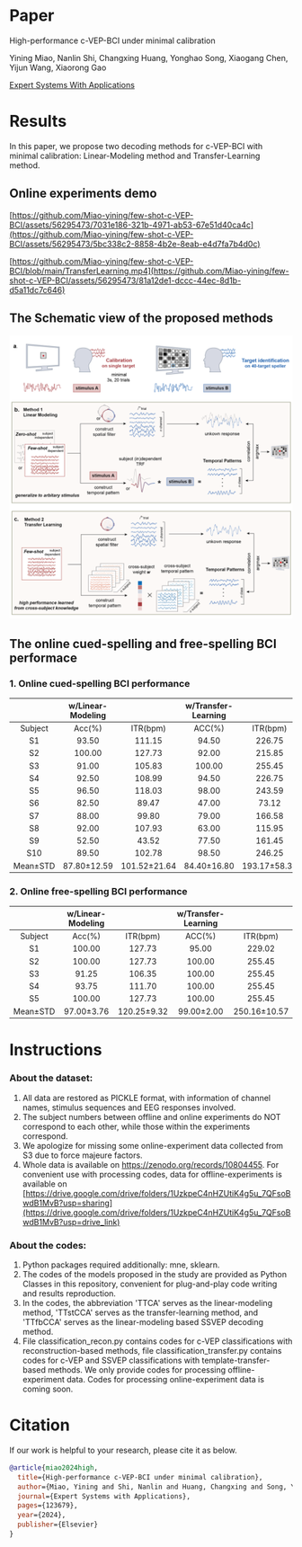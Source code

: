 # Paper
High-performance c-VEP-BCI under minimal calibration

Yining Miao, Nanlin Shi, Changxing Huang, Yonghao Song, Xiaogang Chen, Yijun Wang, Xiaorong Gao

[Expert Systems With Applications](https://www.sciencedirect.com/science/article/pii/S0957417424005451)


# Results

In this paper, we propose two decoding methods for c-VEP-BCI with minimal calibration: Linear-Modeling method and Transfer-Learning method.

## Online experiments demo

[https://github.com/Miao-yining/few-shot-c-VEP-BCI/assets/56295473/7031e186-321b-4971-ab53-67e51d40ca4c](https://github.com/Miao-yining/few-shot-c-VEP-BCI/assets/56295473/5bc338c2-8858-4b2e-8eab-e4d7fa7b4d0c)

[https://github.com/Miao-yining/few-shot-c-VEP-BCI/blob/main/TransferLearning.mp4](https://github.com/Miao-yining/few-shot-c-VEP-BCI/assets/56295473/81a12de1-dccc-44ec-8d1b-d5a11dc7c646)

## The Schematic view of the proposed methods

![image](https://github.com/Miao-yining/few-shot-c-VEP-BCI/blob/main/fig1.png)

## The online cued-spelling and free-spelling BCI performace

### 1. Online cued-spelling BCI performance

||w/Linear-Modeling||w/Transfer-Learning||
|:-----:|:-----:|:-----:|:-----:|:-----:|
|Subject|Acc(%)|ITR(bpm)|ACC(%)|ITR(bpm)|
|S1|93.50|111.15|94.50|226.75|
|S2|100.00|127.73|92.00|215.85|
|S3|91.00|105.83|100.00|255.45|
|S4|92.50|108.99|94.50|226.75|
|S5|96.50|118.03|98.00|243.59|
|S6|82.50|89.47|47.00|73.12|
|S7|88.00|99.80|79.00|166.58|
|S8|92.00|107.93|63.00|115.95|
|S9|52.50|43.52|77.50|161.45|
|S10|89.50|102.78|98.50|246.25|
|Mean±STD|87.80±12.59|101.52±21.64|84.40±16.80|193.17±58.39|


### 2. Online free-spelling BCI performance

||w/Linear-Modeling||w/Transfer-Learning||
|:-----:|:-----:|:-----:|:-----:|:-----:|
|Subject|Acc(%)|ITR(bpm)|ACC(%)|ITR(bpm)|
|S1|100.00|127.73|95.00|229.02|
|S2|100.00|127.73|100.00|255.45|
|S3|91.25|106.35|100.00|255.45|
|S4|93.75|111.70|100.00|255.45|
|S5|100.00|127.73|100.00|255.45|
|Mean±STD|97.00±3.76|120.25±9.32|99.00±2.00|250.16±10.57|

# Instructions
### About the dataset:
1. All data are restored as PICKLE format, with information of channel names, stimulus sequences and EEG responses involved. 
2. The subject numbers between offline and online experiments do NOT correspond to each other, while those within the experiments correspond. 
3. We apologize for missing some online-experiment data collected from S3 due to force majeure factors.
4. Whole data is available on https://zenodo.org/records/10804455. For convenient use with processing codes, data for offline-experiments is available on [https://drive.google.com/drive/folders/1UzkpeC4nHZUtiK4g5u_7QFsoBwdB1MvB?usp=sharing](https://drive.google.com/drive/folders/1UzkpeC4nHZUtiK4g5u_7QFsoBwdB1MvB?usp=drive_link)

### About the codes:
1. Python packages required additionally: mne, sklearn. 
2. The codes of the models proposed in the study are  provided as Python Classes in this repository, convenient for plug-and-play code writing and results reproduction. 
3. In the codes, the abbreviation 'TTCA' serves as the linear-modeling method, 'TTstCCA' serves as the transfer-learning method, and 'TTfbCCA' serves as the linear-modeling based SSVEP decoding method.
4. File classification_recon.py contains codes for c-VEP classifications with reconstruction-based methods, file classification_transfer.py contains codes for c-VEP and SSVEP classifications with template-transfer-based methods. We only provide codes for processing offline-experiment data. Codes for processing online-experiment data is coming soon.

# Citation

If our work is helpful to your research, please cite it as below.

```bibtex
@article{miao2024high,
  title={High-performance c-VEP-BCI under minimal calibration},
  author={Miao, Yining and Shi, Nanlin and Huang, Changxing and Song, Yonghao and Chen, Xiaogang and Wang, Yijun and Gao, Xiaorong},
  journal={Expert Systems with Applications},
  pages={123679},
  year={2024},
  publisher={Elsevier}
}
